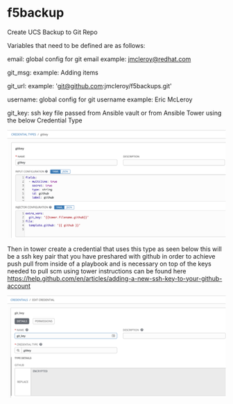 # f5backup
Create UCS Backup to Git Repo

Variables that need to be defined are as follows: 


email: global config for git email example: jmcleroy@redhat.com

git_msg: example: Adding items

git_url: example: 'git@github.com:jmcleroy/f5backups.git'

username: global config for git username example: Eric McLeroy

git_key: ssh key file passed from Ansible vault or from Ansible Tower using the below Credential Type

![credential](credential.png)

Then in tower create a credential that uses this type as seen below this will be a ssh key pair that you have preshared
with github in order to achieve push pull from inside of a playbook and is necessary on top of the keys needed to pull scm 
using tower instructions can be found here https://help.github.com/en/articles/adding-a-new-ssh-key-to-your-github-account

![credentials](credentials.png)

